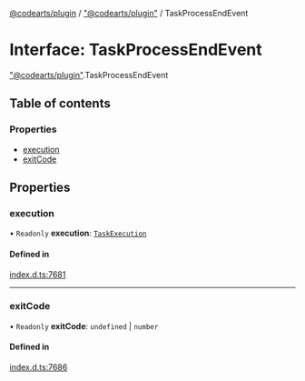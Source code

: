 [@codearts/plugin](../README.md) / ["@codearts/plugin"](../modules/_codearts_plugin_.md) / TaskProcessEndEvent

# Interface: TaskProcessEndEvent

["@codearts/plugin"](../modules/_codearts_plugin_.md).TaskProcessEndEvent

## Table of contents

### Properties

- [execution](codearts_plugin_.TaskProcessEndEvent.md#execution)
- [exitCode](codearts_plugin_.TaskProcessEndEvent.md#exitcode)

## Properties

### execution

• `Readonly` **execution**: [`TaskExecution`](codearts_plugin_.TaskExecution.md)

#### Defined in

[index.d.ts:7681](https://github.com/huaweicloud/cloudide-plugin-api/blob/03c74e5/index.d.ts#L7681)

___

### exitCode

• `Readonly` **exitCode**: `undefined` \| `number`

#### Defined in

[index.d.ts:7686](https://github.com/huaweicloud/cloudide-plugin-api/blob/03c74e5/index.d.ts#L7686)
